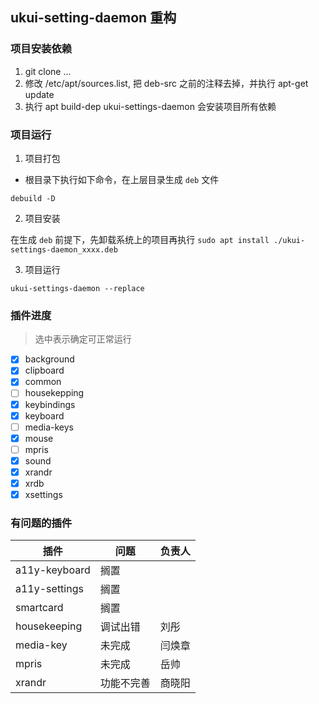 ## ukui-setting-daemon 重构

### 项目安装依赖

1. git clone ...
2. 修改 /etc/apt/sources.list, 把 deb-src 之前的注释去掉，并执行 apt-get update
2. 执行 apt build-dep ukui-settings-daemon 会安装项目所有依赖

### 项目运行

1. 项目打包

- 根目录下执行如下命令，在上层目录生成 `deb` 文件

```shell
debuild -D
```

2. 项目安装

在生成 `deb` 前提下，先卸载系统上的项目再执行 `sudo apt install ./ukui-settings-daemon_xxxx.deb`

3. 项目运行

`ukui-settings-daemon --replace`

### 插件进度

> 选中表示确定可正常运行
- [x] background
- [x] clipboard
- [x] common
- [ ] housekepping
- [x] keybindings
- [x] keyboard
- [ ] media-keys
- [x] mouse
- [ ] mpris
- [x] sound
- [x] xrandr
- [x] xrdb
- [x] xsettings

### 有问题的插件

| 插件 | 问题 | 负责人 |
| --- | --- | --- |
| a11y-keyboard | 搁置 |  |
| a11y-settings | 搁置 |  |
| smartcard | 搁置 |  |
| housekeeping | 调试出错 | 刘彤 |
| media-key | 未完成 | 闫焕章 |
| mpris | 未完成 | 岳帅 |
| xrandr |功能不完善 | 商晓阳 |
